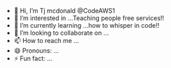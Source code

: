 - 👋 Hi, I’m Tj mcdonald  @CodeAWS1
- 👀 I’m interested in ...Teaching people free services!!
- 🌱 I’m currently learning ...how to whisper in code!!
- 💞️ I’m looking to collaborate on ...
- 📫 How to reach me ...
- 😄 Pronouns: ...
- ⚡ Fun fact: ...

<!---
CodeAWS1/CodeAWS1 is a ✨ special ✨ repository because its `README.md` (this file) appears on your GitHub profile.
You can click the Preview link to take a look at your changes.
--->
